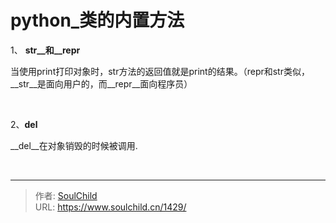 # python_类的内置方法

<!--more-->
1、 __str__和__repr__

当使用print打印对象时，str方法的返回值就是print的结果。（repr和str类似，__str__是面向用户的，而__repr__面向程序员）

&nbsp;

2、__del__

__del__在对象销毁的时候被调用.

&nbsp;


---

> 作者: [SoulChild](https://www.soulchild.cn)  
> URL: https://www.soulchild.cn/1429/  

